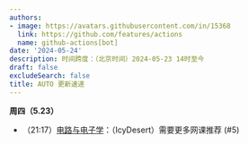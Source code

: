 ```yaml
---
authors:
- image: https://avatars.githubusercontent.com/in/15368
  link: https://github.com/features/actions
  name: github-actions[bot]
date: '2024-05-24'
description: 时间跨度：（北京时间）2024-05-23 14时至今
draft: false
excludeSearch: false
title: AUTO 更新速递
---
```


**周四（5.23）** 

- （21:17）[电路与电子学](https://github.com/HITSZ-OpenAuto/EE1013)：（IcyDesert）需要更多网课推荐 (#5)

